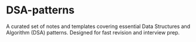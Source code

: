 # DSA-patterns

A curated set of notes and templates covering essential Data Structures and Algorithm (DSA) patterns. Designed for fast revision and interview prep.
